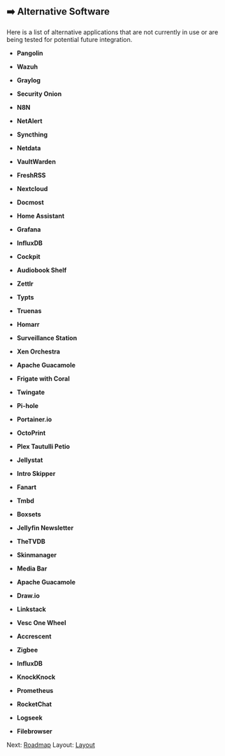 ## ➡️ Alternative Software

Here is a list of alternative applications that are not currently in use or are being tested for potential future integration.

* **Pangolin**

* **Wazuh**

* **Graylog**

* **Security Onion**

* **N8N**

* **NetAlert**

* **Syncthing**

* **Netdata**

* **VaultWarden**

* **FreshRSS**

* **Nextcloud**

* **Docmost**

* **Home Assistant**

* **Grafana**

* **InfluxDB**

* **Cockpit**

* **Audiobook Shelf**

* **Zettlr**

* **Typts**

* **Truenas**

* **Homarr**

* **Surveillance Station**

* **Xen Orchestra**

* **Apache Guacamole**

* **Frigate with Coral**

* **Twingate**

* **Pi-hole**

* **Portainer.io**

* **OctoPrint**

* **Plex Tautulli Petio**

* **Jellystat**

* **Intro Skipper**

* **Fanart**

* **Tmbd**

* **Boxsets**

* **Jellyfin Newsletter**

* **TheTVDB**

* **Skinmanager**

* **Media Bar**

* **Apache Guacamole**

* **Draw.io**

* **Linkstack**

* **Vesc One Wheel**

* **Accrescent**

* **Zigbee**

* **InfluxDB**

* **KnockKnock**

* **Prometheus**

* **RocketChat**

* **Logseek**

* **Filebrowser**

Next: [Roadmap](../Roadmap)
Layout: [Layout](../Layout)
